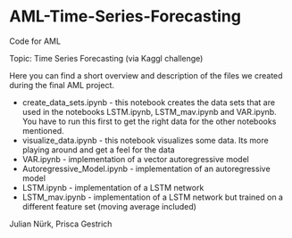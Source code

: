 # AML-Time-Series-Forecasting
Code for AML

Topic: Time Series Forecasting
(via Kaggl challenge)

Here you can find a short overview and description of the files we created during the final AML project.

- create_data_sets.ipynb - this notebook creates the data sets that are used in the notebooks LSTM.ipynb, LSTM_mav.ipynb and VAR.ipynb. You have to run this first to get the right data for the other notebooks mentioned.
- visualize_data.ipynb - this notebook visualizes some data. Its more playing around and get a feel for the data
- VAR.ipynb - implementation of a vector autoregressive model
- Autoregressive_Model.ipynb - implementation of an autoregressive model
- LSTM.ipynb - implementation of a LSTM network
- LSTM_mav.ipynb - implementation of a LSTM network but trained on a different feature set (moving average included)

Julian Nürk,
Prisca Gestrich
